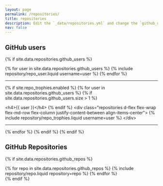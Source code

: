 ```yaml
---
layout: page
permalink: /repositories/
title: repositories
description: Edit the `_data/repositories.yml` and change the `github_users` and `github_repos` lists to include your own GitHub profile and repositories.
nav: false
---
```


## GitHub users

{% if site.data.repositories.github_users %}

<div class="repositories d-flex flex-wrap flex-md-row flex-column justify-content-between align-items-center">
  {% for user in site.data.repositories.github_users %}
    {% include repository/repo_user.liquid username=user %}
  {% endfor %}
</div>

---

{% if site.repo\_trophies.enabled %}
{% for user in site.data.repositories.github_users %}
{% if site.data.repositories.github\_users.size \> 1 %}

\<h4\>{{ user }}\</h4\>
{% endif %}
\<div class="repositories d-flex flex-wrap flex-md-row flex-column justify-content-between align-items-center"\>
{% include repository/repo\_trophies.liquid username=user %}
\</div\>

---

{% endfor %}
{% endif %}
{% endif %}

## GitHub Repositories

{% if site.data.repositories.github_repos %}

<div class="repositories d-flex flex-wrap flex-md-row flex-column justify-content-between align-items-center">
  {% for repo in site.data.repositories.github_repos %}
    {% include repository/repo.liquid repository=repo %}
  {% endfor %}
</div>
{% endif %}
